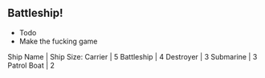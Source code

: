 ## Battleship!

- Todo
- Make the fucking game

Ship Name | Ship Size:
Carrier | 5
Battleship | 4
Destroyer | 3
Submarine | 3
Patrol Boat | 2
